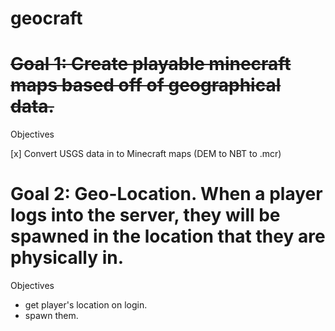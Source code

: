 geocraft
========

~~Goal 1: Create playable minecraft maps based off of geographical data.~~
========
  
  Objectives

  [x] Convert USGS data in to Minecraft maps  (DEM to NBT to .mcr) 
  

Goal 2: Geo-Location.  When a player logs into the server, they will be spawned in the location that they are physically in.
==========  
  Objectives
  - get player's location on login.
  - spawn them.

